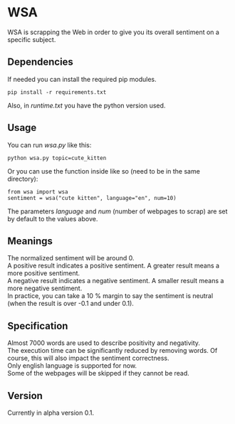 # WSA
WSA is scrapping the Web in order to give you its overall sentiment on a specific subject.
## Dependencies
If needed you can install the required pip modules.  
  
`pip install -r requirements.txt`  
  
Also, in *runtime.txt* you have the python version used.
## Usage
You can run *wsa.py* like this:  
  
`python wsa.py topic=cute_kitten`  
  
Or you can use the function inside like so (need to be in the same directory):  
  
`from wsa import wsa`  
`sentiment = wsa("cute kitten", language="en", num=10)`  
  
The parameters *language* and *num* (number of webpages to scrap) are set by default to the values above.  

## Meanings
The normalized sentiment will be around 0.  
A positive result indicates a positive sentiment. A greater result means a more positive sentiment.  
A negative result indicates a negative sentiment. A smaller result means a more negative sentiment.  
In practice, you can take a 10 % margin to say the sentiment is neutral (when the result is over -0.1 and under 0.1).

## Specification
Almost 7000 words are used to describe positivity and negativity.  
The execution time can be significantly reduced by removing words. Of course,  this will also impact the sentiment correctness.  
Only english language is supported for now.  
Some of the webpages will be skipped if they cannot be read.

## Version
Currently in alpha version 0.1.  
